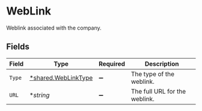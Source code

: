 # WebLink

Weblink associated with the company.


## Fields

| Field                                                            | Type                                                             | Required                                                         | Description                                                      |
| ---------------------------------------------------------------- | ---------------------------------------------------------------- | ---------------------------------------------------------------- | ---------------------------------------------------------------- |
| `Type`                                                           | [*shared.WebLinkType](../../../pkg/models/shared/weblinktype.md) | :heavy_minus_sign:                                               | The type of the weblink.                                         |
| `URL`                                                            | **string*                                                        | :heavy_minus_sign:                                               | The full URL for the weblink.                                    |